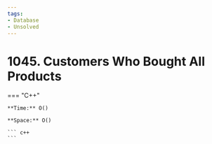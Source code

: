 ```yaml
---
tags:
- Database
- Unsolved
---
```



# 1045. Customers Who Bought All Products

=== "C++"

    **Time:** O()

    **Space:** O()

    ``` c++
    ```